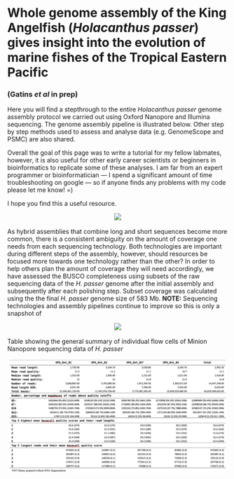 # Whole genome assembly of the King Angelfish (*Holacanthus passer*) gives insight into the evolution of marine fishes of the Tropical Eastern Pacific
### (Gatins *et al* in prep)
Here you will find a stepthrough to the entire *Holacanthus passer* genome assembly protocol we carried out using Oxford Nanopore and Illumina sequencing. The genome assembly pipeline is illustrated below. Other step by step methods used to assess and analyse data (e.g. GenomeScope and PSMC) are also shared. 

Overall the goal of this page was to write a tutorial for my fellow labmates, however, it is also useful for other early career scientists or beginners in bioinformatics to replicate some of these analyses. I am far from an expert programmer or bioinformatician &mdash; I spend a significant amount of time troubleshooting on google &mdash; so if anyone finds any problems with my code please let me know! =)

I hope you find this a useful resource.

<p align="center">
<img src="images/HPA_Genome_assembly_pipeline.png" width="1000"/>
</p>

As hybrid assemblies that combine long and short sequences become more common, there is a consistent ambiguity on the amount of coverage one needs from each sequencing technology. Both technologies are important during different steps of the assembly, however, should resources be focused more towards one technology rather than the other? In order to help others plan the amount of coverage they will need accordingly, we have assessed the BUSCO completeness using subsets of the raw sequencing data of the *H. passer* genome after the initial assembly and subsequently after each polishing step. Subset coverage was calculated using the the final *H. passer* genome size of 583 Mb.
**NOTE:** Sequencing technologies and assembly pipelines continue to improve so this is only a snapshot of 

<p align="center">
<img src="images/Figure4_coverage_test.png" width="500"/>
</p>

Table showing the general summary of individual flow cells of Minion Nanopore sequencing data of *H. passer*

<p align="center">
<img src="images/MinION_cell_statistics.png" width="500"/>
</p>

